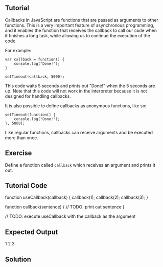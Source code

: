 Tutorial
--------

Callbacks in JavaScript are functions that are passed as arguments to other functions. This is a very important feature of asynchronous programming, and it enables the function that receives the callback to call our code when it finishes a long task, while allowing us to continue the execution of the code.

For example:

    var callback = function() {
        console.log("Done!");
    }

    setTimeout(callback, 5000);

This code waits 5 seconds and prints out "Done!" when the 5 seconds are up. Note that this code will not work in the interpreter because it is not designed for handling callbacks.

It is also possible to define callbacks as anonymous functions, like so:

    setTimeout(function() {
        console.log("Done!");
    }, 5000);

Like regular functions, callbacks can receive arguments and be executed more than once.

Exercise
--------

Define a function called `callback` which receives an argument and prints it out.

Tutorial Code
-------------

function useCallback(callback)
{
    callback(1);
    callback(2);
    callback(3);
}

function callback(sentence) {
    // TODO: print out sentence
}

// TODO: execute useCallback with the callback as the argument

Expected Output
---------------
1
2
3

Solution
--------
